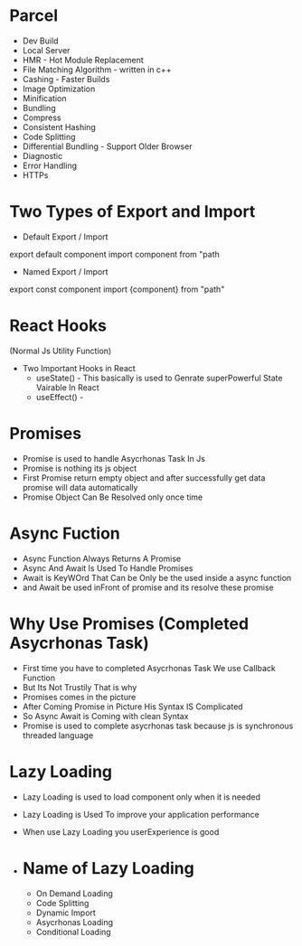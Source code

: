 # Parcel

- Dev Build
- Local Server
- HMR - Hot Module Replacement
- File Matching Algorithm - written in c++
- Cashing - Faster Builds
- Image Optimization
- Minification
- Bundling
- Compress
- Consistent Hashing
- Code Splitting
- Differential Bundling - Support Older Browser
- Diagnostic
- Error Handling
- HTTPs

# Two Types of Export and Import

- Default Export / Import

export default component
import component from "path

- Named Export / Import

export const component
import {component} from "path"

# React Hooks

(Normal Js Utility Function)

- Two Important Hooks in React
  - useState() - This basically is used to Genrate superPowerful State Vairable In React
  - useEffect() -

# Promises

- Promise is used to handle Asycrhonas Task In Js
- Promise is nothing its js object
- First Promise return empty object and after successfully get data promise will data automatically
- Promise Object Can Be Resolved only once time

# Async Fuction

- Async Function Always Returns A Promise
- Async And Await Is Used To Handle Promises
- Await is KeyWOrd That Can be Only be the used inside a async function
- and Await be used inFront of promise and its resolve these promise

# Why Use Promises (Completed Asycrhonas Task)

- First time you have to completed Asycrhonas Task We use Callback Function
- But Its Not Trustily That is why
- Promises comes in the picture
- After Coming Promise in Picture His Syntax IS Complicated
- So Async Await is Coming with clean Syntax
- Promise is used to complete asycrhonas task because js is synchronous threaded language

# Lazy Loading

- Lazy Loading is used to load component only when it is needed
- Lazy Loading is Used To improve your application performance
- When use Lazy Loading you userExperience is good

- # Name of Lazy Loading
  - On Demand Loading
  - Code Splitting
  - Dynamic Import
  - Asycrhonas Loading
  - Conditional Loading
